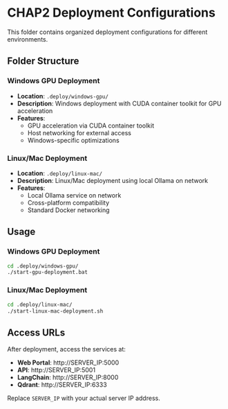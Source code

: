 # CHAP2 Deployment Configurations

This folder contains organized deployment configurations for different environments.

## Folder Structure

### Windows GPU Deployment
- **Location**: `.deploy/windows-gpu/`
- **Description**: Windows deployment with CUDA container toolkit for GPU acceleration
- **Features**: 
  - GPU acceleration via CUDA container toolkit
  - Host networking for external access
  - Windows-specific optimizations

### Linux/Mac Deployment  
- **Location**: `.deploy/linux-mac/`
- **Description**: Linux/Mac deployment using local Ollama on network
- **Features**:
  - Local Ollama service on network
  - Cross-platform compatibility
  - Standard Docker networking

## Usage

### Windows GPU Deployment
```bash
cd .deploy/windows-gpu/
./start-gpu-deployment.bat
```

### Linux/Mac Deployment
```bash
cd .deploy/linux-mac/
./start-linux-mac-deployment.sh
```

## Access URLs

After deployment, access the services at:
- **Web Portal**: http://SERVER_IP:5000
- **API**: http://SERVER_IP:5001  
- **LangChain**: http://SERVER_IP:8000
- **Qdrant**: http://SERVER_IP:6333

Replace `SERVER_IP` with your actual server IP address. 